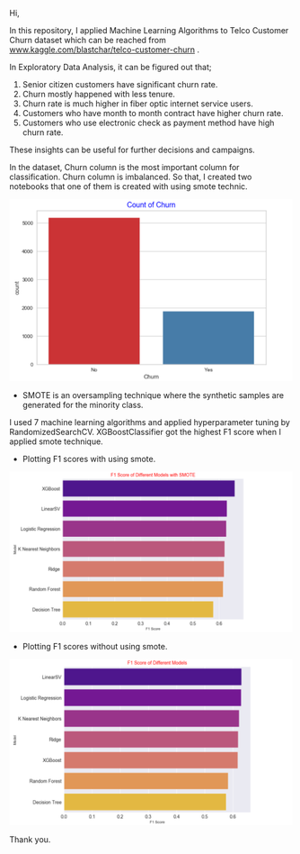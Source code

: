 Hi,

In this repository, I applied Machine Learning Algorithms to Telco Customer Churn dataset which can be reached from www.kaggle.com/blastchar/telco-customer-churn .

In Exploratory Data Analysis, it can be figured out that;
  
  1) Senior citizen customers have significant churn rate.
  2) Churn mostly happened with less tenure.
  3) Churn rate is much higher in fiber optic internet service users.
  4) Customers who have month to month contract have higher churn rate.
  5) Customers who use electronic check as payment method have high churn rate.

These insights can be useful for further decisions and campaigns.

In the dataset, Churn column is the most important column for classification. Churn column is imbalanced. So that, I created two notebooks that one of them is created with using smote technic.

![Churn_count](https://github.com/M-Rasit/Telco-Customer-Churn-Project/blob/master/readme_plots/Churn_count.png)
  
  - SMOTE is an oversampling technique where the synthetic samples are generated for the minority class.
 
I used 7 machine learning algorithms and applied hyperparameter tuning by RandomizedSearchCV. 
XGBoostClassifier got the highest F1 score when I applied smote technique.

  - Plotting F1 scores with using smote.

![f1_score_plot_smote](https://github.com/M-Rasit/Telco-Customer-Churn-Project/blob/master/readme_plots/f1score_plot_smote.png)

  - Plotting F1 scores without using smote.

![f1_score_plot_without_smote](https://github.com/M-Rasit/Telco-Customer-Churn-Project/blob/master/readme_plots/f1score_plot_without_smote.png)

Thank you.



